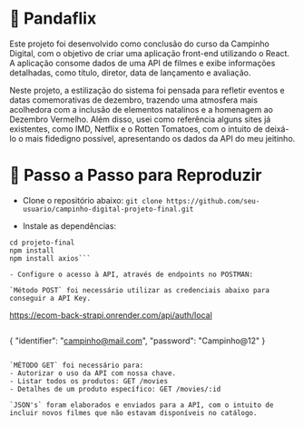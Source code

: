 # 🐼 Pandaflix

Este projeto foi desenvolvido como conclusão do curso da Campinho Digital, com o objetivo de criar uma aplicação front-end utilizando o React. A aplicação consome dados de uma API de filmes e exibe informações detalhadas, como título, diretor, data de lançamento e avaliação.

Neste projeto, a estilização do sistema foi pensada para refletir eventos e datas comemorativas de dezembro, trazendo uma atmosfera mais acolhedora com a inclusão de elementos natalinos e a homenagem ao Dezembro Vermelho. Além disso, usei como referência alguns sites já existentes, como IMD, Netflix e o Rotten Tomatoes, com o intuito de deixá-lo o mais fidedigno possível, apresentando os dados da API do meu jeitinho.


# 📑 Passo a Passo para Reproduzir
- Clone o repositório abaixo:
```git clone https://github.com/seu-usuario/campinho-digital-projeto-final.git```

- Instale as dependências:
```npm create vite@latest projeto-final --template react
cd projeto-final
npm install
npm install axios```

- Configure o acesso à API, através de endpoints no POSTMAN:

`Método POST` foi necessário utilizar as credenciais abaixo para conseguir a API Key.

```
https://ecom-back-strapi.onrender.com/api/auth/local
```

```
{
  "identifier": "campinho@mail.com",
  "password": "Campinho@12"
}
```

`MÉTODO GET` foi necessário para:
- Autorizar o uso da API com nossa chave.
- Listar todos os produtos: GET /movies
- Detalhes de um produto específico: GET /movies/:id

`JSON's` foram elaborados e enviados para a API, com o intuito de incluir novos filmes que não estavam disponíveis no catálogo.
